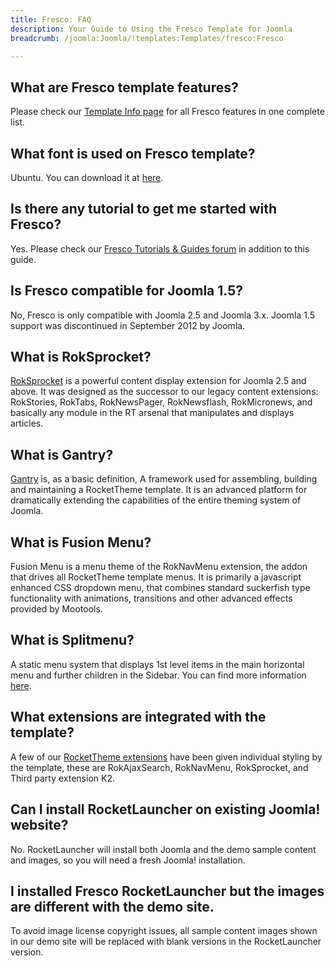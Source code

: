 ```yaml
---
title: Fresco: FAQ
description: Your Guide to Using the Fresco Template for Joomla
breadcrumb: /joomla:Joomla/!templates:Templates/fresco:Fresco

---
```


What are Fresco template features?
-----
Please check our [Template Info page][features] for all Fresco features in one complete list.

What font is used on Fresco template?
-----
Ubuntu. You can download it at [here][font].

Is there any tutorial to get me started with Fresco?
-----
Yes. Please check our [Fresco Tutorials & Guides forum][forum] in addition to this guide.

Is Fresco compatible for Joomla 1.5?
-----
No, Fresco is only compatible with Joomla 2.5 and Joomla 3.x. Joomla 1.5 support was discontinued in September 2012 by Joomla.

What is RokSprocket?
-----
[RokSprocket][roksprocket] is a powerful content display extension for Joomla 2.5 and above. It was designed as the successor to our legacy content extensions: RokStories, RokTabs, RokNewsPager, RokNewsflash, RokMicronews, and basically any module in the RT arsenal that manipulates and displays articles.

What is Gantry?
-----
[Gantry][gantry] is, as a basic definition, A framework used for assembling, building and maintaining a RocketTheme template. It is an advanced platform for dramatically extending the capabilities of the entire theming system of Joomla.

What is Fusion Menu?
-----
Fusion Menu is a menu theme of the RokNavMenu extension, the addon that drives all RocketTheme template menus. It is primarily a javascript enhanced CSS dropdown menu, that combines standard suckerfish type functionality with animations, transitions and other advanced effects provided by Mootools.

What is Splitmenu?
-----
A static menu system that displays 1st level items in the main horizontal menu and further children in the Sidebar. You can find more information [here][splitmenu].

What extensions are integrated with the template?
-----
A few of our [RocketTheme extensions][extensions] have been given individual styling by the template, these are RokAjaxSearch, RokNavMenu, RokSprocket, and Third party extension K2.

Can I install RocketLauncher on existing Joomla! website?
-----
No. RocketLauncher will install both Joomla and the demo sample content and images, so you will need a fresh Joomla! installation.

I installed Fresco RocketLauncher but the images are different with the demo site.
-----
To avoid image license copyright issues, all sample content images shown in our demo site will be replaced with blank versions in the RocketLauncher version.

[gantry]: http://gantry-framework.org/
[features]: http://demo.rockettheme.com/joomla/fresco/features
[font]: http://www.fontsquirrel.com/fonts/ubuntu
[forum]: http://www.rockettheme.com/forum/index.php?f=631&rb_v=viewforum
[roksprocket]: http://www.rockettheme.com/extensions-joomla/roksprocket
[dropdown]: http://demo.rockettheme.com/joomla/fresco/features/menu-options
[splitmenu]: http://demo.rockettheme.com/joomla/fresco/features/menu-options
[extensions]: http://demo.rockettheme.com/joomla/fresco/features/extensions
